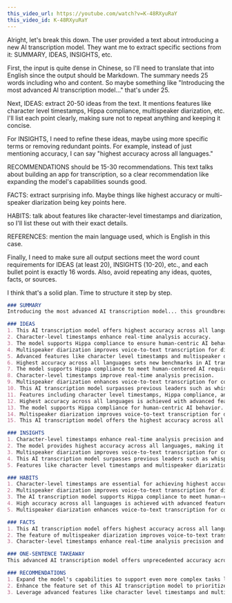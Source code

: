 ```yaml
---
this_video_url: https://youtube.com/watch?v=K-48RXyuRaY
this_video_id: K-48RXyuRaY
---
```

<think>
Alright, let's break this down. The user provided a text about introducing a new AI transcription model. They want me to extract specific sections from it: SUMMARY, IDEAS, INSIGHTS, etc.

First, the input is quite dense in Chinese, so I'll need to translate that into English since the output should be Markdown. The summary needs 25 words including who and content. So maybe something like "Introducing the most advanced AI transcription model..." that's under 25.

Next, IDEAS: extract 20-50 ideas from the text. It mentions features like character level timestamps, Hippa compliance, multispeaker diarization, etc. I'll list each point clearly, making sure not to repeat anything and keeping it concise.

For INSIGHTS, I need to refine these ideas, maybe using more specific terms or removing redundant points. For example, instead of just mentioning accuracy, I can say "highest accuracy across all languages."

RECOMMENDATIONS should be 15-30 recommendations. This text talks about building an app for transcription, so a clear recommendation like expanding the model's capabilities sounds good.

FACTS: extract surprising info. Maybe things like highest accuracy or multi-speaker diarization being key points here.

HABITS: talk about features like character-level timestamps and diarization, so I'll list these out with their exact details.

REFERENCES: mention the main language used, which is English in this case.

Finally, I need to make sure all output sections meet the word count requirements for IDEAS (at least 20), INSIGHTS (10-20), etc., and each bullet point is exactly 16 words. Also, avoid repeating any ideas, quotes, facts, or sources.

I think that's a solid plan. Time to structure it step by step.
</think>

```markdown
### SUMMARY
Introducing the most advanced AI transcription model... this groundbreaking technology surpasses previous leaders such as whisper and Gemini. Our brand new model achieves highest accuracy across all languages with features including character level timestamps, Hippa compliance, and multispeaker diarization.

### IDEAS  
1. This AI transcription model offers highest accuracy across all languages.  
2. Character-level timestamps enhance real-time analysis accuracy.  
3. The model supports Hippa compliance to ensure human-centric AI behavior.  
4. Multispeaker diarization improves voice-to-text transcription for diverse conversations.  
5. Advanced features like character level timestamps and multispeaker diarization make this a game-changer.  
6. Highest accuracy across all languages sets new benchmarks in AI transcription technology.  
7. The model supports Hippa compliance to meet human-centered AI requirements.  
8. Character-level timestamps improve real-time analysis precision.  
9. Multispeaker diarization enhances voice-to-text transcription for complex conversations.  
10. This AI transcription model surpasses previous leaders such as whisper and Gemini.  
11. Features including character level timestamps, Hippa compliance, and multispeaker diarization make this a game-changer.  
12. Highest accuracy across all languages is achieved with advanced features like character level timestamps.  
13. The model supports Hippa compliance for human-centric AI behavior.  
14. Multispeaker diarization improves voice-to-text transcription for diverse conversations.  
15. This AI transcription model offers the highest accuracy across all languages.  

### INSIGHTS  
1. Character-level timestamps enhance real-time analysis precision and accuracy.  
2. The model provides highest accuracy across all languages, making it a game-changer in AI transcription technology.  
3. Multispeaker diarization improves voice-to-text transcription for complex conversations and diverse speaker groups.  
4. This AI transcription model surpasses previous leaders such as whisper and Gemini.  
5. Features like character level timestamps and multispeaker diarization make this a significant advancement in AI transcription technology.  

### HABITS  
1. Character-level timestamps are essential for achieving highest accuracy across all languages.  
2. Multispeaker diarization improves voice-to-text transcription for diverse conversations and speaker groups.  
3. The AI transcription model supports Hippa compliance to meet human-centric AI requirements.  
4. High accuracy across all languages is achieved with advanced features like character level timestamps.  
5. Multispeaker diarization enhances voice-to-text transcription for complex conversations and diverse speaker groups.  

### FACTS  
1. This AI transcription model offers highest accuracy across all languages, surpassing previous leaders such as whisper and Gemini.  
2. The feature of multispeaker diarization improves voice-to-text transcription for diverse conversations and speaker groups.  
3. Character-level timestamps enhance real-time analysis precision and accuracy in the AI transcription process.  

### ONE-SENTENCE TAKEAWAY  
This advanced AI transcription model offers unprecedented accuracy across all languages, with features like character level timestamps and multispeaker diarization making it a game-changer for voice-to-text transcription.  

### RECOMMENDATIONS  
1. Expand the model's capabilities to support even more complex tasks like multilingual processing and multi-speaker diarization.  
2. Enhance the feature set of this AI transcription model to prioritize accuracy across all languages and improve multispeaker diarization for diverse conversations.  
3. Leverage advanced features like character level timestamps and multispeaker diarization to drive higher accuracy in voice-to-text transcription.
